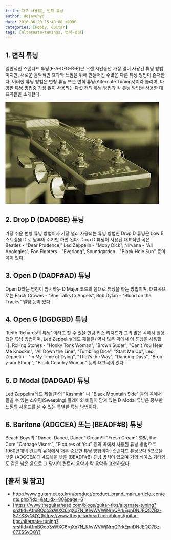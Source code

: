 ```yaml
---
title: 자주 사용되는 변칙 튜닝
author: dejavuhyo
date: 2016-06-20 15:49:00 +0900
categories: [Hobby, Guitar]
tags: [alternate-tunings, 변칙-튜닝]
---
```


## 1. 변칙 튜닝
일반적인 스탠다드 튜닝(E-A-D-G-B-E)은 오랜 시간동안 가장 많이 사용된 튜닝 방법 이지만, 새로운 음악적인 효과와 느낌을 위해 만들어진 수많은 다른 튜닝 방법이 존재한다. 이러한 튜닝 방법은 변형 튜닝 또는 변칙 튜닝(Alternate Tunings)이라 불리며, 다양한 튜닝 방법중 가장 많이 사용되는 다섯 개의 튜닝 방법과 각 튜닝 방법을 사용한 대표곡들을 소개한다.

![alternate-tunings](/assets/img/2016-06-20-alternate-tunings/alternate-tunings.png)

## 2. Drop D (DADGBE) 튜닝
가장 쉬운 변형 튜닝 방법이자 가장 널리 사용되는 튜닝 방법인 Drop D 튜닝은 Low E 스트링을 D 로 낮추어 주기만 하면 된다. Drop D 튜닝이 사용된 대표적인 곡은 Beatles - "Dear Prudence," Led Zeppelin - "Moby Dick", Nirvana - "All Apologies", Foo Fighters - "Everlong", Soundgarden - "Black Hole Sun" 등의 곡이 있다.

## 3. Open D (DADF#AD) 튜닝
Open D라는 명칭이 암시하듯 D Major 코드의 음대로 튜닝을 하는 방법이며, 대표곡으로는 Black Crowes - "She Talks to Angels", Bob Dylan - "Blood on the Tracks" 앨범 등이 있다.

## 4. Open G (DGDGBD) 튜닝
'Keith Richards의 튜닝' 이라고 할 수 있을 만큼 키스 리처드가 그의 많은 곡에서 활용했던 튜닝 방법이며, Led Zeppelin(레드 제플린) 역시 많은 곡에서 이 튜닝을 사용했다. Rolling Stones - "Honky Tonk Woman", "Brown Sugar", "Can’t You Hear Me Knockin", "All Down the Line", "Tumbling Dice", "Start Me Up", Led Zeppelin - "In My Time of Dying", "That’s the Way", "Dancing Days", "Bron-y-aur Stomp", "Black Country Woman" 등의 대표곡이 있다.

## 5. D Modal (DADGAD) 튜닝
Led Zeppelin(레드 제플린)의 "Kashmir" 나 "Black Mountain Side" 등의 곡에서 들을 수 있는 스위핑(Sweeping) 플레이의 비밀이 담겨 있는 D Modal 튜닝은 풍부한 느낌의 사운드를 낼 수 있는 특별한 튜닝 방법이다.

## 6. Baritone (ADGCEA) 또는 (BEADF#B) 튜닝
Beach Boys의 "Dance, Dance, Dance" Cream의 "Fresh Cream" 앨범, the Cure "Carnage Visors", "Pictures of You" 등의 곡에서 사용된 튜닝 방법으로 1960년대의 컨트리 뮤직에서 매우 중요한 튜닝 방법이다. 스탠다드 튜닝보다 5프렛을 낮춘 (ADGCEA)과 4프렛을 낮춘 (BEADF#B) 튜닝 방식이 있으며 거의 베이스 기타와도 같은 낮은 음으로 그 당시의 컨트리 음악과 락 음악을 표현하였다.

## [출처 및 참고]
* http://www.guitarnet.co.kr/n/product/product_brand_main_article_contents.php?idx=&at_idx=80&page=6
* [https://www.theguitarhead.com/blogs/guitar-tips/alternate-tuning?srsltid=AfmBOoo3sWXC6rgXq7N_KIwWVWjNrnQPrkEpnDNJEQO7Bz-87ZSSyQQY](https://www.theguitarhead.com/blogs/guitar-tips/alternate-tuning?srsltid=AfmBOoo3sWXC6rgXq7N_KIwWVWjNrnQPrkEpnDNJEQO7Bz-87ZSSyQQY)
